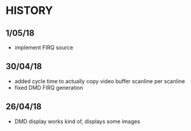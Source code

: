 # HISTORY

## 1/05/18
- implement FIRQ source

## 30/04/18
- added cycle time to actually copy video buffer scanline per scanline
- fixed DMD FIRQ generation

## 26/04/18
- DMD display works kind of, displays some images
